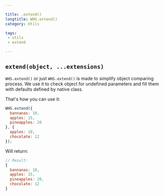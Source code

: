 ```yaml
---

title: .extend()
longtitle: WHS.extend()
category: Utils

tags:
 - utils
 - extend

---
```


## `extend(object, ...extensions)`

`WHS.extend()` or just `WHS.extend()` is made to simplify object comparing process. We use it to check object for undefined parameters and fill them with defaults defined by native class.

That's how you can use it:

```javascript
WHS.extend({
  bannanas: 10,
  apples: 15,
  pineapples: 20
}, {
  apples: 10,
  chocolate: 12
});
```

Will return:

```javascript
// Result: 
{
  bannanas: 10,
  apples: 15,
  pineapples: 20,
  chocolate: 12
}
```
